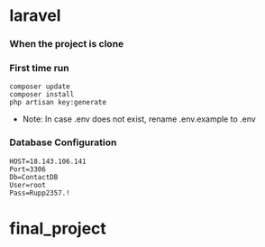 # laravel
### When the project is clone
### First time run
    composer update
    composer install
    php artisan key:generate
* Note: In case .env does not exist, rename .env.example to .env
### Database Configuration
    HOST=18.143.106.141
    Port=3306
    Db=ContactDB
    User=root
    Pass=Rupp2357.!
# final_project
